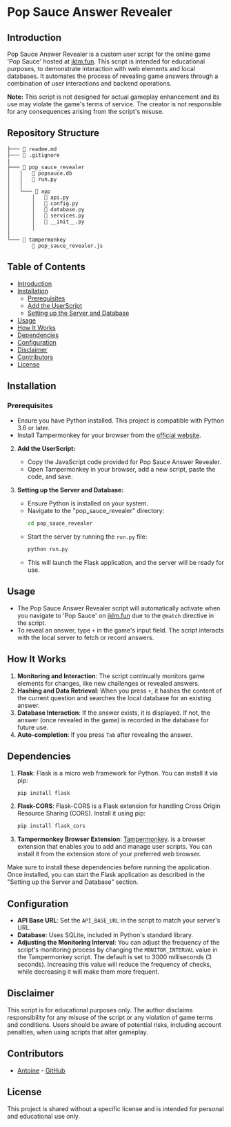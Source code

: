 # Pop Sauce Answer Revealer

## Introduction
Pop Sauce Answer Revealer is a custom user script for the online game 'Pop Sauce' hosted at [jklm.fun](https://jklm.fun/). This script is intended for educational purposes, to demonstrate interaction with web elements and local databases. It automates the process of revealing game answers through a combination of user interactions and backend operations. 

**Note:** This script is not designed for actual gameplay enhancement and its use may violate the game's terms of service. The creator is not responsible for any consequences arising from the script's misuse.

## Repository Structure
```
├─── 📄 readme.md
├─── 📄 .gitignore
|
├─── 📁 pop_sauce_revealer
│   │   📄 popsauce.db
│   │   📄 run.py
│   │
│   └─── 📁 app
│       │   📄 api.py
│       │   📄 config.py
│       │   📄 database.py
│       │   📄 services.py
│       │   📄 __init__.py
│       │
│
└─── 📁 tampermonkey
        📄 pop_sauce_revealer.js
```

## Table of Contents
- [Introduction](#introduction)
- [Installation](#installation)
  - [Prerequisites](#prerequisites)
  - [Add the UserScript](#add-the-userscript)
  - [Setting up the Server and Database](#setting-up-the-server-and-database)
- [Usage](#usage)
- [How It Works](#how-it-works)
- [Dependencies](#dependencies)
- [Configuration](#configuration)
- [Disclaimer](#disclaimer)
- [Contributors](#contributors)
- [License](#license)

## Installation
### Prerequisites
- Ensure you have Python installed. This project is compatible with Python 3.6 or later.
- Install Tampermonkey for your browser from the [official website](https://www.tampermonkey.net/).

2. **Add the UserScript:**
   - Copy the JavaScript code provided for Pop Sauce Answer Revealer.
   - Open Tampermonkey in your browser, add a new script, paste the code, and save.

3. **Setting up the Server and Database:**
   - Ensure Python is installed on your system.
   - Navigate to the "pop_sauce_revealer" directory:
     ```bash
     cd pop_sauce_revealer
     ```
   - Start the server by running the `run.py` file:
     ```bash
     python run.py
     ```
   - This will launch the Flask application, and the server will be ready for use.

## Usage
- The Pop Sauce Answer Revealer script will automatically activate when you navigate to 'Pop Sauce' on [jklm.fun](https://jklm.fun/) due to the `@match` directive in the script.
- To reveal an answer, type `+` in the game's input field. The script interacts with the local server to fetch or record answers.

## How It Works
1. **Monitoring and Interaction**: The script continually monitors game elements for changes, like new challenges or revealed answers.
2. **Hashing and Data Retrieval**: When you press `+`, it hashes the content of the current question and searches the local database for an existing answer.
3. **Database Interaction**: If the answer exists, it is displayed. If not, the answer (once revealed in the game) is recorded in the database for future use.
4. **Auto-completion**: If you press  `Tab` after revealing the answer.

## Dependencies

1. **Flask**: Flask is a micro web framework for Python. You can install it via pip:
    ```bash
    pip install flask
    ```

2. **Flask-CORS**: Flask-CORS is a Flask extension for handling Cross Origin Resource Sharing (CORS). Install it using pip:
    ```bash
    pip install flask_cors
    ```

3. **Tampermonkey Browser Extension**: [Tampermonkey](https://www.tampermonkey.net/). is a browser extension that enables you to add and manage user scripts. You can install it from the extension store of your preferred web browser.

Make sure to install these dependencies before running the application. Once installed, you can start the Flask application as described in the "Setting up the Server and Database" section. 


## Configuration
- **API Base URL**: Set the `API_BASE_URL` in the script to match your server's URL.
- **Database**: Uses SQLite, included in Python's standard library.
- **Adjusting the Monitoring Interval**: You can adjust the frequency of the script's monitoring process by changing the `MONITOR_INTERVAL` value in the Tampermonkey script. The default is set to 3000 milliseconds (3 seconds). Increasing this value will reduce the frequency of checks, while decreasing it will make them more frequent.

## Disclaimer
This script is for educational purposes only. The author disclaims responsibility for any misuse of the script or any violation of game terms and conditions. Users should be aware of potential risks, including account penalties, when using scripts that alter gameplay.

## Contributors
- [Antoine](#) - [GitHub](https://github.com/antoineghigny)


## License
This project is shared without a specific license and is intended for personal and educational use only.
